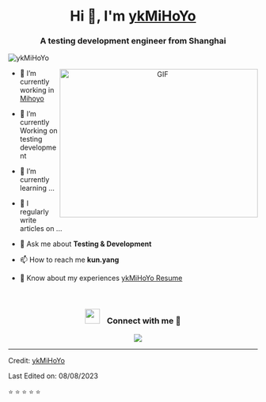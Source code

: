 <h1 align="center">Hi 👋, I'm <a href="https://github.com/ykMiHoYo" target="blank">ykMiHoYo</a></h1>
<h3 align="center">A testing development engineer from Shanghai</h3>

<p align="left"> <img src="https://komarev.com/ghpvc/?username=ykMiHoYo&label=Profile%20views&color=0e75b6&style=flat" alt="ykMiHoYo" /> </p>

<a target="_blank" align="center">
  <img align="right" top="500" height="300" width="400" alt="GIF" src="https://media.giphy.com/media/SWoSkN6DxTszqIKEqv/giphy.gif">
</a>

- 🔭 I’m currently working in <a href="https://www.mihoyo.com/" target="blank">Mihoyo</a>

- 🌱 I’m currently Working on testing development

- 🤝 I’m currently learning ...

- 📝 I regularly write articles on ...

- 💬 Ask me about **Testing & Development**

- 📫 How to reach me **kun.yang**

- 📄 Know about my experiences <a href="https://github.com/ykMiHoYo" target="blank">ykMiHoYo Resume</a>
<br/>
<h3 align="center" >
  <img src="https://media.giphy.com/media/iY8CRBdQXODJSCERIr/giphy.gif" width="30" height="30" style="margin-right: 10px;">
  Connect with me 🤝 
</h3>

<p align="center">
  <div align="center"  class="icons-social" style="margin-left: 10px;">
    <a style="margin-left: 10px;" target="_blank" href="https://github.com/ykMiHoYo">
		  <img src="https://img.icons8.com/doodle/40/000000/github--v1.png">
    </a>
  </div>
</p>

---

Credit: [ykMiHoYo](https://github.com/ykMiHoYo)

Last Edited on: 08/08/2023

⭐️  ⭐️  ⭐️  ⭐️  ⭐️
